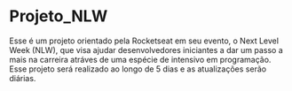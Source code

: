 # Projeto_NLW
Esse é um projeto orientado pela Rocketseat em seu evento, o Next Level Week (NLW), que visa ajudar desenvolvedores iniciantes a dar um passo a mais na carreira atráves de uma espécie de intensivo em programação.
Esse projeto será realizado ao longo de 5 dias e as atualizações serão diárias.
